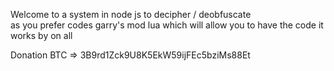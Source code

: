 Welcome to a system in node js to decipher / deobfuscate <br>
as you prefer codes garry's mod lua which will allow you to have the code it works by on all 

Donation BTC => 3B9rd1Zck9U8K5EkW59ijFEc5bziMs88Et
